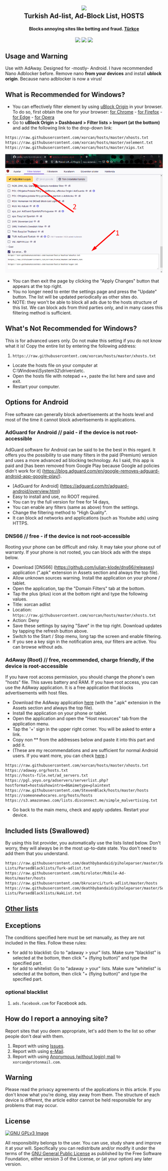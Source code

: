 <h2 align="center"><a href="https://www.google.com/search?&q=t%C3%BCrk+adlist+xorcan" alt="Annoying Sites xorcan türk-adlist"><img src="https://raw.githubusercontent.com/xorcan/hosts/master/xorcan.hosts.logo.jpg" width="250"></a></br>
<b>Turkish Ad-list, Ad-Block List, HOSTS</b></h2><h4 align="center">Blocks annoying sites like betting and fraud. <a href="https://github.com/xorcan/hosts/blob/master/README.md">Türkçe</a></h4>

<p align="center"><a href="https://www.gnu.org/licenses/gpl-3.0" alt="License: GPLv3"><img src="https://img.shields.io/github/license/xorcan/hosts.svg"></a> <a href="https://www.google.com/search?&q=t%C3%BCrk+adlist+xorcan" alt="Türkçe Ad-listler"><img src="https://img.shields.io/badge/t%C3%BCrk%C3%A7e-reklam%20listesi-f44b42.svg"></a>  <a href="https://github.com/xorcan/hosts/issues" alt="Hatalar"><img src="https://img.shields.io/github/issues/xorcan/hosts.svg"></a> 

## Usage and Warning

Use with AdAway. Designed for -mostly- Android. I have recommended Nano Adblocker before. Remove nano **from your devices** and install **ublock origin**. Because nano adblocker is now a virus!

## What is Recommended for Windows?

- You can effectively filter element by using [uBlock Origin](https://github.com/gorhill/uBlock) in your browser. To do so, first obtain the one for your browser: [for Chrome](https://chrome.google.com/webstore/detail/ublock-origin/cjpalhdlnbpafiamejdnhcphjbkeiagm?hl=tr) - 
[for Firefox](https://addons.mozilla.org/tr/firefox/addon/ublock-origin/) - [for Edge](https://microsoftedge.microsoft.com/addons/detail/ublock-origin/odfafepnkmbhccpbejgmiehpchacaeak) - [for Opera](https://microsoftedge.microsoft.com/addons/detail/ublock-origin/odfafepnkmbhccpbejgmiehpchacaeak)
- Go to **uBlock Origin > Dashboard > Filter lists > Import (at the bottom)** and add the following link to the drop-down link:

```
https://raw.githubusercontent.com/xorcan/hosts/master/xhosts.txt
https://raw.githubusercontent.com/xorcan/hosts/master/xelement.txt
https://raw.githubusercontent.com/xorcan/hosts/master/xips.txt
```

![like this](./bilgi1.png)

- You can then exit the page by clicking the "Apply Changes" button that appears at the top right.
- You no longer need to enter the settings page and press the "Update" button. The list will be updated periodically as other sites do. 
- NOTE: they won't be able to block all ads due to the hosts structure of this list. We can block ads from third parties only, and in many cases this filtering method is sufficient.


## What's Not Recommended for Windows?

This is for advanced users only. Do not make this setting if you do not know what it is!
Copy the entire list by entering the following address:
1. ```https://raw.githubusercontent.com/xorcan/hosts/master/xhosts.txt```
- Locate the hosts file on your computer at C:\Windows\System32\drivers\etc.
- Open the hosts file with notepad ++, paste the list here and save and exit.
- Restart your computer.

## Options for Android

Free software can generally block advertisements at the hosts level and most of the time it cannot block advertisements in applications.

### AdGuard for Android // paid - if the device is not root-accessible

AdGuard software for Android can be said to be the best in this regard. It offers you the possibility to use many filters in the paid (Premium) version and uses a more advanced ad blocking technology. As I said, this app is paid and [has been removed from Google Play because Google ad policies didn't work for it] (https://blog.adguard.com/en/google-removes-adguard-android-app-google-play/).
- [AdGuard for Android] (https://adguard.com/tr/adguard-android/overview.html)
- Easy to install and use, no ROOT required.
- You can try the full version for free for 14 days,
- You can enable any filters (same as above) from the settings.
- Change the filtering method to "High Quality".
- It can block ad networks and applications (such as Youtube ads) using HTTPS.

### DNS66 // free - if the device is not root-accessible

Rooting your phone can be difficult and risky. It may take your phone out of warranty. If your phone is not rooted, you can block ads with the steps below.

- Download [DNS66] (https://github.com/julian-klode/dns66/releases) application (".apk" extension in Assets section and always the top file).
- Allow unknown sources warning. Install the application on your phone / tablet.
- Open the application, tap the "Domain Filters" tab at the bottom.
- Tap the plus (plus) icon at the bottom right and type the following values.
- Title: xorcan adlist
- Location: ```https://raw.githubusercontent.com/xorcan/hosts/master/xhosts.txt```
- Action: Deny
- Save these settings by saying "Save" in the top right. Download updates by tapping the refresh button above.
- Switch to the Start / Stop menu, long tap the screen and enable filtering.
- If you see a key sign in the notification area, our filters are active. You can browse without ads.

### AdAway (Root) // free, recommended, charge friendly, if the device is root-accessible

If you have root access permission, you should change the phone's own "hosts" file. This saves battery and RAM.
If you have root access, you can use the AdAway application. It is a free application that blocks advertisements with host files.

- Download the AdAway application [here](https://github.com/AdAway/AdAway/releases) (with the ".apk" extension in the Assets section and always the top file).
- Install the application on your phone or tablet.
- Open the application and open the "Host resources" tab from the application menu.
- Tap the '+' sign in the upper right corner. You will be asked to enter a link.
- Copy non ** from the addresses below and paste it into this part and add it.
- (These are my recommendations and are sufficient for normal Android users. If you want more, you can check [here](https://github.com/xorcan/hosts/blob/master/OTHERS.md).)

```
https://raw.githubusercontent.com/xorcan/hosts/master/xhosts.txt
https://adaway.org/hosts.txt
https://hosts-file.net/ad_servers.txt
https://pgl.yoyo.org/adservers/serverlist.php?hostformat=hosts&showintro=0&mimetype=plaintext
https://raw.githubusercontent.com/StevenBlack/hosts/master/hosts
https://someonewhocares.org/hosts/hosts
https://s3.amazonaws.com/lists.disconnect.me/simple_malvertising.txt
```

- Go back to the main menu, check and apply updates. Restart your device.

## Included lists (Swallowed)

By using this list provider, you automatically use the lists listed below. Don't worry, they will always be in the most up-to-date state. You don't need to add them that you understand.

```
https://raw.githubusercontent.com/deathbybandaid/piholeparser/master/Subscribable-Lists/ParsedBlacklists/Turk-adlist.txt
https://raw.githubusercontent.com/biroloter/Mobile-Ad-Hosts/master/hosts
https://raw.githubusercontent.com/bkrucarci/turk-adlist/master/hosts
https://raw.githubusercontent.com/deathbybandaid/piholeparser/master/Subscribable-Lists/ParsedBlacklists/AakList.txt
```

## [Other lists](https://github.com/xorcan/hosts/blob/master/OTHERS.md)

## Exceptions

The conditions specified here must be set manually, as they are not included in the files. Follow these rules:

- for add to blacklist: Go to "adaway > your" lists. Make sure "blacklist" is selected at the bottom, then click "+ (flying button)" and type the specified part.
- for add to whitelist: Go to "adaway > your" lists. Make sure "whitelist" is selected at the bottom, then click "+ (flying button)" and type the specified part.

### optional blacklist

1. ```ads.facebook.com``` for Facebook ads.

## How do I report a annoying site?

Report sites that you deem appropriate, let's add them to the list so other people don't deal with them.

1. Report with using [Issues](https://github.com/xorcan/hosts/issues).
2. Report with using [e-Mail](mailto:xorcan@protonmail.com).
3. Report with using [Anonymous (without login) mail](https://anonymousemail.me) to ```xorcan@protonmail.com```.

## Warning

Please read the privacy agreements of the applications in this article. If you don't know what you're doing, stay away from them. The structure of each device is different, the article editor cannot be held responsible for any problems that may occur.

## License

[![GNU GPLv3 Image](https://www.gnu.org/graphics/gplv3-127x51.png)](http://www.gnu.org/licenses/gpl-3.0.en.html)  

All responsibility belongs to the user. You can use, study share and improve it at your will. Specifically you can redistribute and/or modify it under the terms of the [GNU General Public License](https://www.gnu.org/licenses/gpl.html) as published by the Free Software Foundation, either version 3 of the License, or (at your option) any later version. 
